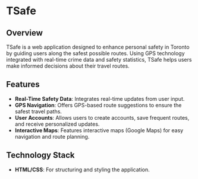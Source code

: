 # TSafe

## Overview
TSafe is a web application designed to enhance personal safety in Toronto by guiding users along the safest possible routes. 
Using GPS technology integrated with real-time crime data and safety statistics, TSafe helps users make informed decisions about their travel routes.

## Features
- **Real-Time Safety Data**: Integrates real-time updates from user input.
- **GPS Navigation**: Offers GPS-based route suggestions to ensure the safest travel paths.
- **User Accounts**: Allows users to create accounts, save frequent routes, and receive personalized updates.
- **Interactive Maps**: Features interactive maps (Google Maps) for easy navigation and route planning.

## Technology Stack
- **HTML/CSS**: For structuring and styling the application.
